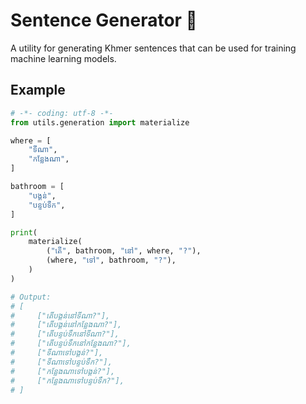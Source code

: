 # Sentence Generator 🐍

A utility for generating Khmer sentences that can be used for training machine learning models.

## Example

```python
# -*- coding: utf-8 -*-
from utils.generation import materialize

where = [
    "ទីណា",
    "កន្លែងណា",
]

bathroom = [
    "បង្គន់",
    "បន្ទប់ទឹក",
]

print(
    materialize(
        ("តើ", bathroom, "នៅ", where, "?"),
        (where, "ទៅ", bathroom, "?"),
    )
)

# Output:
# [
#     ["តើបង្គន់នៅទីណា?"],
#     ["តើបង្គន់នៅកន្លែងណា?"],
#     ["តើបន្ទប់ទឹកនៅទីណា?"],
#     ["តើបន្ទប់ទឹកនៅកន្លែងណា?"],
#     ["ទីណាទៅបង្គន់?"],
#     ["ទីណាទៅបន្ទប់ទឹក?"],
#     ["កន្លែងណាទៅបង្គន់?"],
#     ["កន្លែងណាទៅបន្ទប់ទឹក?"],
# ]
```
